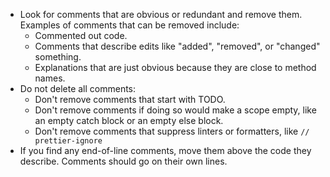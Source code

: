 - Look for comments that are obvious or redundant and remove them. Examples of comments that can be removed include:
  - Commented out code.
  - Comments that describe edits like "added", "removed", or "changed" something.
  - Explanations that are just obvious because they are close to method names.
- Do not delete all comments:
  - Don't remove comments that start with TODO.
  - Don't remove comments if doing so would make a scope empty, like an empty catch block or an empty else block.
  - Don't remove comments that suppress linters or formatters, like `// prettier-ignore`
- If you find any end-of-line comments, move them above the code they describe. Comments should go on their own lines.
